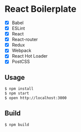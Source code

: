 # React Boilerplate

- [x] Babel
- [x] ESLint
- [x] React
- [x] React-router
- [x] Redux
- [x] Webpack
- [x] React Hot Loader
- [x] PostCSS

## Usage

```bash
$ npm install
$ npm start
$ open http://localhost:3000
```

## Build

```bash
$ npm build
```
